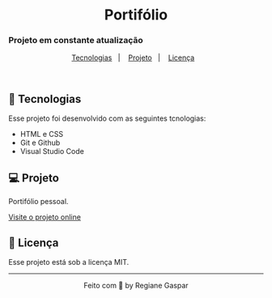 <h1 align="center">Portifólio</h1>
<h3>Projeto em constante atualização</h3>



<p align="center">
<a href="#-tecnologias">Tecnologias</a>&nbsp;&nbsp;&nbsp;|&nbsp;&nbsp;&nbsp;
<a href="#-projeto">Projeto</a>&nbsp;&nbsp;&nbsp;|&nbsp;&nbsp;&nbsp;
<a href="#-licença">Licença</a>&nbsp;&nbsp;&nbsp;
</p>
<br>


<!-- <p align="center">
<img alt="Imagem do Portifólio" src="https://github.com/regianegaspar/portfolio/blob/main/imagens/projeto.JPG?raw=true" width="100%">
</p> -->

## 🚀 Tecnologias

Esse projeto foi desenvolvido com as seguintes tcnologias:

- HTML e CSS
- Git e Github
- Visual Studio Code

## 💻 Projeto

Portifólio pessoal.



[Visite o projeto online](https://regianegaspar.github.io/portfolio/)


## 📝 Licença

Esse projeto está sob a licença MIT.

---

<p align="center"> Feito com 🤍 by Regiane Gaspar </p>
